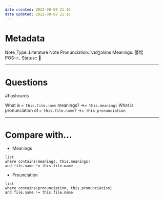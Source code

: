 ```yaml
---
date created: 2022-08-08 21:16
date updated: 2022-08-08 21:16
---
```


# Metadata

Note_Type::Literature Note
Pronunciation::ˈvɪdʒələns
Meanings::警惕
POS::`n.`
Status:: 👶

---

# Questions

#flashcards

What is `= this.file.name` meanings? ->`= this.meanings` <!--SR:!2022-08-18,1,150-->
What is pronunciation of `= this.file.name`? ->`= this.pronunciation` <!--SR:!2022-09-01,16,290-->

---

# Compare with...

- Meanings

```dataview
list
where contains(meanings, this.meanings)
and file.name != this.file.name
```

- Prounciation

```dataview
list
where contains(pronunciation, this.pronunciation)
and file.name != this.file.name
```
